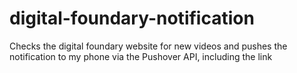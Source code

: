 # digital-foundary-notification
Checks the digital foundary website for new videos and pushes the notification to my phone via the Pushover API, including the link
